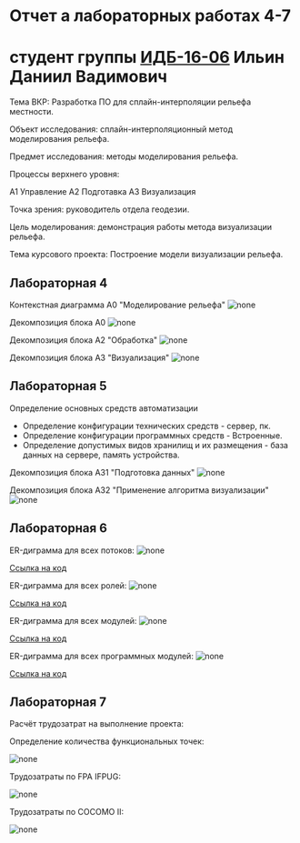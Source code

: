 # Отчет а лабораторных работах 4-7
# студент группы [ИДБ-16-06](https://github.com/stankin/design-2018/wiki/list-idb-16-06) Ильин Даниил Вадимович

Тема ВКР: Разработка ПО для сплайн-интерполяции рельефа местности.

Объект исследования: сплайн-интерполяционный метод моделирования рельефа.

Предмет исследования: методы моделирования рельефа.

Процессы верхнего уровня:

А1 Управление А2 Подготавка А3 Визуализация

Точка зрения: руководитель отдела геодезии.

Цель моделирования: демонстрация работы метода визуализации рельефа.

Тема курсового проекта: Построение модели визуализации рельефа.

## Лабораторная 4

Контекстная диаграмма А0 "Моделирование рельефа"
![none](https://github.com/Daniil-Ilin/Kursovaja-Ilin.github.io/blob/master/01_A0.png)

Декомпозиция блока А0
![none](https://github.com/Daniil-Ilin/Kursovaja-Ilin.github.io/blob/master/02_A0.png)

Декомпозиция блока А2 "Обработка"
![none](https://github.com/Daniil-Ilin/Kursovaja-Ilin.github.io/blob/master/03_A2-2.png)

Декомпозиция блока А3 "Визуализация"
![none](https://github.com/Daniil-Ilin/Kursovaja-Ilin.github.io/blob/master/04_A3-2.png)

## Лабораторная 5

Определение основных средств автоматизации
* Определение конфигурации технических средств - сервер, пк.
* Определение конфигурации программных средств - Встроенные.
* Определение допустимых видов хранилищ и их размещения - база данных на сервере, память устройства.

Декомпозиция блока А31 "Подготовка данных"
![none](https://github.com/Daniil-Ilin/Kursovaja-Ilin.github.io/blob/master/05_A31-2.png)

Декомпозиция блока А32 "Применение алгоритма визуализации"
![none](https://github.com/Daniil-Ilin/Kursovaja-Ilin.github.io/blob/master/06_A32.png)

## Лабораторная 6

ER-диграмма для всех потоков:
![none](https://github.com/Daniil-Ilin/Kursovaja-Ilin.github.io/blob/master/L6-1.png)

[Ссылка на код](https://github.com/Daniil-Ilin/Kursovaja-Ilin.github.io/blob/master/L6-1.txt)

ER-диграмма для всех ролей:
![none](https://github.com/Daniil-Ilin/Kursovaja-Ilin.github.io/blob/master/L6-2.png)

[Ссылка на код](https://github.com/Daniil-Ilin/Kursovaja-Ilin.github.io/blob/master/L6-2.txt)

ER-диграмма для всех модулей:
![none](https://github.com/Daniil-Ilin/Kursovaja-Ilin.github.io/blob/master/L6-3(2).png)

[Ссылка на код](https://github.com/Daniil-Ilin/Kursovaja-Ilin.github.io/blob/master/L6-3.txt)

ER-диграмма для всех программных модулей:
![none](https://github.com/Daniil-Ilin/Kursovaja-Ilin.github.io/blob/master/L6-4.png)

[Ссылка на код](https://github.com/Daniil-Ilin/Kursovaja-Ilin.github.io/blob/master/L6-4.txt)

## Лабораторная 7

Расчёт трудозатрат на выполнение проекта:

Определение количества функциональных точек:

![none](https://github.com/Daniil-Ilin/Kursovaja-Ilin.github.io/blob/master/L7-1.png)

Трудозатраты по FPA IFPUG:

![none](https://github.com/Daniil-Ilin/Kursovaja-Ilin.github.io/blob/master/L7-2.png)

Трудозатраты по COCOMO II:

![none](https://github.com/Daniil-Ilin/Kursovaja-Ilin.github.io/blob/master/L7-3.png)

